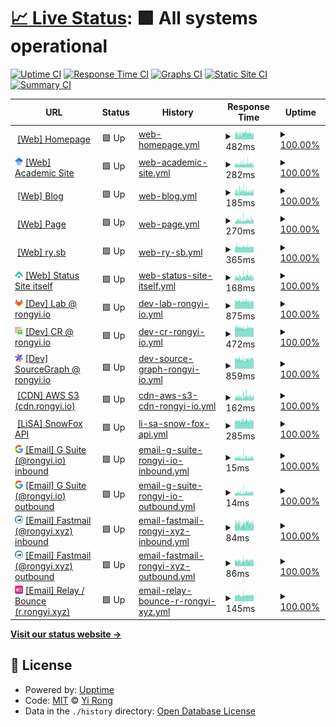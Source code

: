 # [📈 Live Status](https://status.rongyi.io): <!--live status--> **🟩 All systems operational**

[![Uptime CI](https://github.com/LER0ever/Status/workflows/Uptime%20CI/badge.svg)](https://github.com/LER0ever/Status/actions?query=workflow%3A%22Uptime+CI%22)
[![Response Time CI](https://github.com/LER0ever/Status/workflows/Response%20Time%20CI/badge.svg)](https://github.com/LER0ever/Status/actions?query=workflow%3A%22Response+Time+CI%22)
[![Graphs CI](https://github.com/LER0ever/Status/workflows/Graphs%20CI/badge.svg)](https://github.com/LER0ever/Status/actions?query=workflow%3A%22Graphs+CI%22)
[![Static Site CI](https://github.com/LER0ever/Status/workflows/Static%20Site%20CI/badge.svg)](https://github.com/LER0ever/Status/actions?query=workflow%3A%22Static+Site+CI%22)
[![Summary CI](https://github.com/LER0ever/Status/workflows/Summary%20CI/badge.svg)](https://github.com/LER0ever/Status/actions?query=workflow%3A%22Summary+CI%22)

<!--start: status pages-->
<!-- This summary is generated by Upptime (https://github.com/upptime/upptime) -->
<!-- Do not edit this manually, your changes will be overwritten -->
<!-- prettier-ignore -->
| URL | Status | History | Response Time | Uptime |
| --- | ------ | ------- | ------------- | ------ |
| <img alt="" src="https://icons.duckduckgo.com/ip3/rongyi.xyz.ico" height="13"> [[Web] Homepage](https://rongyi.xyz) | 🟩 Up | [web-homepage.yml](https://github.com/LER0ever/Status/commits/HEAD/history/web-homepage.yml) | <details><summary><img alt="Response time graph" src="./graphs/web-homepage/response-time-week.png" height="20"> 482ms</summary><br><a href="https://status.rongyi.io/history/web-homepage"><img alt="Response time 550" src="https://img.shields.io/endpoint?url=https%3A%2F%2Fraw.githubusercontent.com%2FLER0ever%2FStatus%2FHEAD%2Fapi%2Fweb-homepage%2Fresponse-time.json"></a><br><a href="https://status.rongyi.io/history/web-homepage"><img alt="24-hour response time 425" src="https://img.shields.io/endpoint?url=https%3A%2F%2Fraw.githubusercontent.com%2FLER0ever%2FStatus%2FHEAD%2Fapi%2Fweb-homepage%2Fresponse-time-day.json"></a><br><a href="https://status.rongyi.io/history/web-homepage"><img alt="7-day response time 482" src="https://img.shields.io/endpoint?url=https%3A%2F%2Fraw.githubusercontent.com%2FLER0ever%2FStatus%2FHEAD%2Fapi%2Fweb-homepage%2Fresponse-time-week.json"></a><br><a href="https://status.rongyi.io/history/web-homepage"><img alt="30-day response time 479" src="https://img.shields.io/endpoint?url=https%3A%2F%2Fraw.githubusercontent.com%2FLER0ever%2FStatus%2FHEAD%2Fapi%2Fweb-homepage%2Fresponse-time-month.json"></a><br><a href="https://status.rongyi.io/history/web-homepage"><img alt="1-year response time 553" src="https://img.shields.io/endpoint?url=https%3A%2F%2Fraw.githubusercontent.com%2FLER0ever%2FStatus%2FHEAD%2Fapi%2Fweb-homepage%2Fresponse-time-year.json"></a></details> | <details><summary><a href="https://status.rongyi.io/history/web-homepage">100.00%</a></summary><a href="https://status.rongyi.io/history/web-homepage"><img alt="All-time uptime 100.00%" src="https://img.shields.io/endpoint?url=https%3A%2F%2Fraw.githubusercontent.com%2FLER0ever%2FStatus%2FHEAD%2Fapi%2Fweb-homepage%2Fuptime.json"></a><br><a href="https://status.rongyi.io/history/web-homepage"><img alt="24-hour uptime 100.00%" src="https://img.shields.io/endpoint?url=https%3A%2F%2Fraw.githubusercontent.com%2FLER0ever%2FStatus%2FHEAD%2Fapi%2Fweb-homepage%2Fuptime-day.json"></a><br><a href="https://status.rongyi.io/history/web-homepage"><img alt="7-day uptime 100.00%" src="https://img.shields.io/endpoint?url=https%3A%2F%2Fraw.githubusercontent.com%2FLER0ever%2FStatus%2FHEAD%2Fapi%2Fweb-homepage%2Fuptime-week.json"></a><br><a href="https://status.rongyi.io/history/web-homepage"><img alt="30-day uptime 100.00%" src="https://img.shields.io/endpoint?url=https%3A%2F%2Fraw.githubusercontent.com%2FLER0ever%2FStatus%2FHEAD%2Fapi%2Fweb-homepage%2Fuptime-month.json"></a><br><a href="https://status.rongyi.io/history/web-homepage"><img alt="1-year uptime 99.99%" src="https://img.shields.io/endpoint?url=https%3A%2F%2Fraw.githubusercontent.com%2FLER0ever%2FStatus%2FHEAD%2Fapi%2Fweb-homepage%2Fuptime-year.json"></a></details>
| <img alt="" src="https://raw.githubusercontent.com/LER0ever/Status/master/assets/GScholar-logo.png" height="13"> [[Web] Academic Site](https://rongyi.ai) | 🟩 Up | [web-academic-site.yml](https://github.com/LER0ever/Status/commits/HEAD/history/web-academic-site.yml) | <details><summary><img alt="Response time graph" src="./graphs/web-academic-site/response-time-week.png" height="20"> 282ms</summary><br><a href="https://status.rongyi.io/history/web-academic-site"><img alt="Response time 253" src="https://img.shields.io/endpoint?url=https%3A%2F%2Fraw.githubusercontent.com%2FLER0ever%2FStatus%2FHEAD%2Fapi%2Fweb-academic-site%2Fresponse-time.json"></a><br><a href="https://status.rongyi.io/history/web-academic-site"><img alt="24-hour response time 647" src="https://img.shields.io/endpoint?url=https%3A%2F%2Fraw.githubusercontent.com%2FLER0ever%2FStatus%2FHEAD%2Fapi%2Fweb-academic-site%2Fresponse-time-day.json"></a><br><a href="https://status.rongyi.io/history/web-academic-site"><img alt="7-day response time 282" src="https://img.shields.io/endpoint?url=https%3A%2F%2Fraw.githubusercontent.com%2FLER0ever%2FStatus%2FHEAD%2Fapi%2Fweb-academic-site%2Fresponse-time-week.json"></a><br><a href="https://status.rongyi.io/history/web-academic-site"><img alt="30-day response time 260" src="https://img.shields.io/endpoint?url=https%3A%2F%2Fraw.githubusercontent.com%2FLER0ever%2FStatus%2FHEAD%2Fapi%2Fweb-academic-site%2Fresponse-time-month.json"></a><br><a href="https://status.rongyi.io/history/web-academic-site"><img alt="1-year response time 255" src="https://img.shields.io/endpoint?url=https%3A%2F%2Fraw.githubusercontent.com%2FLER0ever%2FStatus%2FHEAD%2Fapi%2Fweb-academic-site%2Fresponse-time-year.json"></a></details> | <details><summary><a href="https://status.rongyi.io/history/web-academic-site">100.00%</a></summary><a href="https://status.rongyi.io/history/web-academic-site"><img alt="All-time uptime 100.00%" src="https://img.shields.io/endpoint?url=https%3A%2F%2Fraw.githubusercontent.com%2FLER0ever%2FStatus%2FHEAD%2Fapi%2Fweb-academic-site%2Fuptime.json"></a><br><a href="https://status.rongyi.io/history/web-academic-site"><img alt="24-hour uptime 100.00%" src="https://img.shields.io/endpoint?url=https%3A%2F%2Fraw.githubusercontent.com%2FLER0ever%2FStatus%2FHEAD%2Fapi%2Fweb-academic-site%2Fuptime-day.json"></a><br><a href="https://status.rongyi.io/history/web-academic-site"><img alt="7-day uptime 100.00%" src="https://img.shields.io/endpoint?url=https%3A%2F%2Fraw.githubusercontent.com%2FLER0ever%2FStatus%2FHEAD%2Fapi%2Fweb-academic-site%2Fuptime-week.json"></a><br><a href="https://status.rongyi.io/history/web-academic-site"><img alt="30-day uptime 100.00%" src="https://img.shields.io/endpoint?url=https%3A%2F%2Fraw.githubusercontent.com%2FLER0ever%2FStatus%2FHEAD%2Fapi%2Fweb-academic-site%2Fuptime-month.json"></a><br><a href="https://status.rongyi.io/history/web-academic-site"><img alt="1-year uptime 100.00%" src="https://img.shields.io/endpoint?url=https%3A%2F%2Fraw.githubusercontent.com%2FLER0ever%2FStatus%2FHEAD%2Fapi%2Fweb-academic-site%2Fuptime-year.json"></a></details>
| <img alt="" src="https://icons.duckduckgo.com/ip3/rongyi.blog.ico" height="13"> [[Web] Blog](https://rongyi.blog) | 🟩 Up | [web-blog.yml](https://github.com/LER0ever/Status/commits/HEAD/history/web-blog.yml) | <details><summary><img alt="Response time graph" src="./graphs/web-blog/response-time-week.png" height="20"> 185ms</summary><br><a href="https://status.rongyi.io/history/web-blog"><img alt="Response time 183" src="https://img.shields.io/endpoint?url=https%3A%2F%2Fraw.githubusercontent.com%2FLER0ever%2FStatus%2FHEAD%2Fapi%2Fweb-blog%2Fresponse-time.json"></a><br><a href="https://status.rongyi.io/history/web-blog"><img alt="24-hour response time 148" src="https://img.shields.io/endpoint?url=https%3A%2F%2Fraw.githubusercontent.com%2FLER0ever%2FStatus%2FHEAD%2Fapi%2Fweb-blog%2Fresponse-time-day.json"></a><br><a href="https://status.rongyi.io/history/web-blog"><img alt="7-day response time 185" src="https://img.shields.io/endpoint?url=https%3A%2F%2Fraw.githubusercontent.com%2FLER0ever%2FStatus%2FHEAD%2Fapi%2Fweb-blog%2Fresponse-time-week.json"></a><br><a href="https://status.rongyi.io/history/web-blog"><img alt="30-day response time 186" src="https://img.shields.io/endpoint?url=https%3A%2F%2Fraw.githubusercontent.com%2FLER0ever%2FStatus%2FHEAD%2Fapi%2Fweb-blog%2Fresponse-time-month.json"></a><br><a href="https://status.rongyi.io/history/web-blog"><img alt="1-year response time 185" src="https://img.shields.io/endpoint?url=https%3A%2F%2Fraw.githubusercontent.com%2FLER0ever%2FStatus%2FHEAD%2Fapi%2Fweb-blog%2Fresponse-time-year.json"></a></details> | <details><summary><a href="https://status.rongyi.io/history/web-blog">100.00%</a></summary><a href="https://status.rongyi.io/history/web-blog"><img alt="All-time uptime 100.00%" src="https://img.shields.io/endpoint?url=https%3A%2F%2Fraw.githubusercontent.com%2FLER0ever%2FStatus%2FHEAD%2Fapi%2Fweb-blog%2Fuptime.json"></a><br><a href="https://status.rongyi.io/history/web-blog"><img alt="24-hour uptime 100.00%" src="https://img.shields.io/endpoint?url=https%3A%2F%2Fraw.githubusercontent.com%2FLER0ever%2FStatus%2FHEAD%2Fapi%2Fweb-blog%2Fuptime-day.json"></a><br><a href="https://status.rongyi.io/history/web-blog"><img alt="7-day uptime 100.00%" src="https://img.shields.io/endpoint?url=https%3A%2F%2Fraw.githubusercontent.com%2FLER0ever%2FStatus%2FHEAD%2Fapi%2Fweb-blog%2Fuptime-week.json"></a><br><a href="https://status.rongyi.io/history/web-blog"><img alt="30-day uptime 100.00%" src="https://img.shields.io/endpoint?url=https%3A%2F%2Fraw.githubusercontent.com%2FLER0ever%2FStatus%2FHEAD%2Fapi%2Fweb-blog%2Fuptime-month.json"></a><br><a href="https://status.rongyi.io/history/web-blog"><img alt="1-year uptime 100.00%" src="https://img.shields.io/endpoint?url=https%3A%2F%2Fraw.githubusercontent.com%2FLER0ever%2FStatus%2FHEAD%2Fapi%2Fweb-blog%2Fuptime-year.json"></a></details>
| <img alt="" src="https://icons.duckduckgo.com/ip3/rongyi.page.ico" height="13"> [[Web] Page](https://rongyi.page) | 🟩 Up | [web-page.yml](https://github.com/LER0ever/Status/commits/HEAD/history/web-page.yml) | <details><summary><img alt="Response time graph" src="./graphs/web-page/response-time-week.png" height="20"> 270ms</summary><br><a href="https://status.rongyi.io/history/web-page"><img alt="Response time 332" src="https://img.shields.io/endpoint?url=https%3A%2F%2Fraw.githubusercontent.com%2FLER0ever%2FStatus%2FHEAD%2Fapi%2Fweb-page%2Fresponse-time.json"></a><br><a href="https://status.rongyi.io/history/web-page"><img alt="24-hour response time 203" src="https://img.shields.io/endpoint?url=https%3A%2F%2Fraw.githubusercontent.com%2FLER0ever%2FStatus%2FHEAD%2Fapi%2Fweb-page%2Fresponse-time-day.json"></a><br><a href="https://status.rongyi.io/history/web-page"><img alt="7-day response time 270" src="https://img.shields.io/endpoint?url=https%3A%2F%2Fraw.githubusercontent.com%2FLER0ever%2FStatus%2FHEAD%2Fapi%2Fweb-page%2Fresponse-time-week.json"></a><br><a href="https://status.rongyi.io/history/web-page"><img alt="30-day response time 272" src="https://img.shields.io/endpoint?url=https%3A%2F%2Fraw.githubusercontent.com%2FLER0ever%2FStatus%2FHEAD%2Fapi%2Fweb-page%2Fresponse-time-month.json"></a><br><a href="https://status.rongyi.io/history/web-page"><img alt="1-year response time 332" src="https://img.shields.io/endpoint?url=https%3A%2F%2Fraw.githubusercontent.com%2FLER0ever%2FStatus%2FHEAD%2Fapi%2Fweb-page%2Fresponse-time-year.json"></a></details> | <details><summary><a href="https://status.rongyi.io/history/web-page">100.00%</a></summary><a href="https://status.rongyi.io/history/web-page"><img alt="All-time uptime 100.00%" src="https://img.shields.io/endpoint?url=https%3A%2F%2Fraw.githubusercontent.com%2FLER0ever%2FStatus%2FHEAD%2Fapi%2Fweb-page%2Fuptime.json"></a><br><a href="https://status.rongyi.io/history/web-page"><img alt="24-hour uptime 100.00%" src="https://img.shields.io/endpoint?url=https%3A%2F%2Fraw.githubusercontent.com%2FLER0ever%2FStatus%2FHEAD%2Fapi%2Fweb-page%2Fuptime-day.json"></a><br><a href="https://status.rongyi.io/history/web-page"><img alt="7-day uptime 100.00%" src="https://img.shields.io/endpoint?url=https%3A%2F%2Fraw.githubusercontent.com%2FLER0ever%2FStatus%2FHEAD%2Fapi%2Fweb-page%2Fuptime-week.json"></a><br><a href="https://status.rongyi.io/history/web-page"><img alt="30-day uptime 100.00%" src="https://img.shields.io/endpoint?url=https%3A%2F%2Fraw.githubusercontent.com%2FLER0ever%2FStatus%2FHEAD%2Fapi%2Fweb-page%2Fuptime-month.json"></a><br><a href="https://status.rongyi.io/history/web-page"><img alt="1-year uptime 100.00%" src="https://img.shields.io/endpoint?url=https%3A%2F%2Fraw.githubusercontent.com%2FLER0ever%2FStatus%2FHEAD%2Fapi%2Fweb-page%2Fuptime-year.json"></a></details>
| <img alt="" src="https://icons.duckduckgo.com/ip3/ry.sb.ico" height="13"> [[Web] ry.sb](https://ry.sb) | 🟩 Up | [web-ry-sb.yml](https://github.com/LER0ever/Status/commits/HEAD/history/web-ry-sb.yml) | <details><summary><img alt="Response time graph" src="./graphs/web-ry-sb/response-time-week.png" height="20"> 365ms</summary><br><a href="https://status.rongyi.io/history/web-ry-sb"><img alt="Response time 377" src="https://img.shields.io/endpoint?url=https%3A%2F%2Fraw.githubusercontent.com%2FLER0ever%2FStatus%2FHEAD%2Fapi%2Fweb-ry-sb%2Fresponse-time.json"></a><br><a href="https://status.rongyi.io/history/web-ry-sb"><img alt="24-hour response time 352" src="https://img.shields.io/endpoint?url=https%3A%2F%2Fraw.githubusercontent.com%2FLER0ever%2FStatus%2FHEAD%2Fapi%2Fweb-ry-sb%2Fresponse-time-day.json"></a><br><a href="https://status.rongyi.io/history/web-ry-sb"><img alt="7-day response time 365" src="https://img.shields.io/endpoint?url=https%3A%2F%2Fraw.githubusercontent.com%2FLER0ever%2FStatus%2FHEAD%2Fapi%2Fweb-ry-sb%2Fresponse-time-week.json"></a><br><a href="https://status.rongyi.io/history/web-ry-sb"><img alt="30-day response time 378" src="https://img.shields.io/endpoint?url=https%3A%2F%2Fraw.githubusercontent.com%2FLER0ever%2FStatus%2FHEAD%2Fapi%2Fweb-ry-sb%2Fresponse-time-month.json"></a><br><a href="https://status.rongyi.io/history/web-ry-sb"><img alt="1-year response time 377" src="https://img.shields.io/endpoint?url=https%3A%2F%2Fraw.githubusercontent.com%2FLER0ever%2FStatus%2FHEAD%2Fapi%2Fweb-ry-sb%2Fresponse-time-year.json"></a></details> | <details><summary><a href="https://status.rongyi.io/history/web-ry-sb">100.00%</a></summary><a href="https://status.rongyi.io/history/web-ry-sb"><img alt="All-time uptime 100.00%" src="https://img.shields.io/endpoint?url=https%3A%2F%2Fraw.githubusercontent.com%2FLER0ever%2FStatus%2FHEAD%2Fapi%2Fweb-ry-sb%2Fuptime.json"></a><br><a href="https://status.rongyi.io/history/web-ry-sb"><img alt="24-hour uptime 100.00%" src="https://img.shields.io/endpoint?url=https%3A%2F%2Fraw.githubusercontent.com%2FLER0ever%2FStatus%2FHEAD%2Fapi%2Fweb-ry-sb%2Fuptime-day.json"></a><br><a href="https://status.rongyi.io/history/web-ry-sb"><img alt="7-day uptime 100.00%" src="https://img.shields.io/endpoint?url=https%3A%2F%2Fraw.githubusercontent.com%2FLER0ever%2FStatus%2FHEAD%2Fapi%2Fweb-ry-sb%2Fuptime-week.json"></a><br><a href="https://status.rongyi.io/history/web-ry-sb"><img alt="30-day uptime 100.00%" src="https://img.shields.io/endpoint?url=https%3A%2F%2Fraw.githubusercontent.com%2FLER0ever%2FStatus%2FHEAD%2Fapi%2Fweb-ry-sb%2Fuptime-month.json"></a><br><a href="https://status.rongyi.io/history/web-ry-sb"><img alt="1-year uptime 100.00%" src="https://img.shields.io/endpoint?url=https%3A%2F%2Fraw.githubusercontent.com%2FLER0ever%2FStatus%2FHEAD%2Fapi%2Fweb-ry-sb%2Fuptime-year.json"></a></details>
| <img alt="" src="https://raw.githubusercontent.com/LER0ever/Status/master/assets/upptime-icon.svg" height="13"> [[Web] Status Site itself](https://status.rongyi.io) | 🟩 Up | [web-status-site-itself.yml](https://github.com/LER0ever/Status/commits/HEAD/history/web-status-site-itself.yml) | <details><summary><img alt="Response time graph" src="./graphs/web-status-site-itself/response-time-week.png" height="20"> 168ms</summary><br><a href="https://status.rongyi.io/history/web-status-site-itself"><img alt="Response time 135" src="https://img.shields.io/endpoint?url=https%3A%2F%2Fraw.githubusercontent.com%2FLER0ever%2FStatus%2FHEAD%2Fapi%2Fweb-status-site-itself%2Fresponse-time.json"></a><br><a href="https://status.rongyi.io/history/web-status-site-itself"><img alt="24-hour response time 156" src="https://img.shields.io/endpoint?url=https%3A%2F%2Fraw.githubusercontent.com%2FLER0ever%2FStatus%2FHEAD%2Fapi%2Fweb-status-site-itself%2Fresponse-time-day.json"></a><br><a href="https://status.rongyi.io/history/web-status-site-itself"><img alt="7-day response time 168" src="https://img.shields.io/endpoint?url=https%3A%2F%2Fraw.githubusercontent.com%2FLER0ever%2FStatus%2FHEAD%2Fapi%2Fweb-status-site-itself%2Fresponse-time-week.json"></a><br><a href="https://status.rongyi.io/history/web-status-site-itself"><img alt="30-day response time 168" src="https://img.shields.io/endpoint?url=https%3A%2F%2Fraw.githubusercontent.com%2FLER0ever%2FStatus%2FHEAD%2Fapi%2Fweb-status-site-itself%2Fresponse-time-month.json"></a><br><a href="https://status.rongyi.io/history/web-status-site-itself"><img alt="1-year response time 136" src="https://img.shields.io/endpoint?url=https%3A%2F%2Fraw.githubusercontent.com%2FLER0ever%2FStatus%2FHEAD%2Fapi%2Fweb-status-site-itself%2Fresponse-time-year.json"></a></details> | <details><summary><a href="https://status.rongyi.io/history/web-status-site-itself">100.00%</a></summary><a href="https://status.rongyi.io/history/web-status-site-itself"><img alt="All-time uptime 100.00%" src="https://img.shields.io/endpoint?url=https%3A%2F%2Fraw.githubusercontent.com%2FLER0ever%2FStatus%2FHEAD%2Fapi%2Fweb-status-site-itself%2Fuptime.json"></a><br><a href="https://status.rongyi.io/history/web-status-site-itself"><img alt="24-hour uptime 100.00%" src="https://img.shields.io/endpoint?url=https%3A%2F%2Fraw.githubusercontent.com%2FLER0ever%2FStatus%2FHEAD%2Fapi%2Fweb-status-site-itself%2Fuptime-day.json"></a><br><a href="https://status.rongyi.io/history/web-status-site-itself"><img alt="7-day uptime 100.00%" src="https://img.shields.io/endpoint?url=https%3A%2F%2Fraw.githubusercontent.com%2FLER0ever%2FStatus%2FHEAD%2Fapi%2Fweb-status-site-itself%2Fuptime-week.json"></a><br><a href="https://status.rongyi.io/history/web-status-site-itself"><img alt="30-day uptime 100.00%" src="https://img.shields.io/endpoint?url=https%3A%2F%2Fraw.githubusercontent.com%2FLER0ever%2FStatus%2FHEAD%2Fapi%2Fweb-status-site-itself%2Fuptime-month.json"></a><br><a href="https://status.rongyi.io/history/web-status-site-itself"><img alt="1-year uptime 100.00%" src="https://img.shields.io/endpoint?url=https%3A%2F%2Fraw.githubusercontent.com%2FLER0ever%2FStatus%2FHEAD%2Fapi%2Fweb-status-site-itself%2Fuptime-year.json"></a></details>
| <img alt="" src="https://raw.githubusercontent.com/LER0ever/Status/master/assets/GitLab-logo.png" height="13"> [[Dev] Lab @ rongyi.io](https://lab.rongyi.io/explore/snippets) | 🟩 Up | [dev-lab-rongyi-io.yml](https://github.com/LER0ever/Status/commits/HEAD/history/dev-lab-rongyi-io.yml) | <details><summary><img alt="Response time graph" src="./graphs/dev-lab-rongyi-io/response-time-week.png" height="20"> 875ms</summary><br><a href="https://status.rongyi.io/history/dev-lab-rongyi-io"><img alt="Response time 729" src="https://img.shields.io/endpoint?url=https%3A%2F%2Fraw.githubusercontent.com%2FLER0ever%2FStatus%2FHEAD%2Fapi%2Fdev-lab-rongyi-io%2Fresponse-time.json"></a><br><a href="https://status.rongyi.io/history/dev-lab-rongyi-io"><img alt="24-hour response time 794" src="https://img.shields.io/endpoint?url=https%3A%2F%2Fraw.githubusercontent.com%2FLER0ever%2FStatus%2FHEAD%2Fapi%2Fdev-lab-rongyi-io%2Fresponse-time-day.json"></a><br><a href="https://status.rongyi.io/history/dev-lab-rongyi-io"><img alt="7-day response time 875" src="https://img.shields.io/endpoint?url=https%3A%2F%2Fraw.githubusercontent.com%2FLER0ever%2FStatus%2FHEAD%2Fapi%2Fdev-lab-rongyi-io%2Fresponse-time-week.json"></a><br><a href="https://status.rongyi.io/history/dev-lab-rongyi-io"><img alt="30-day response time 787" src="https://img.shields.io/endpoint?url=https%3A%2F%2Fraw.githubusercontent.com%2FLER0ever%2FStatus%2FHEAD%2Fapi%2Fdev-lab-rongyi-io%2Fresponse-time-month.json"></a><br><a href="https://status.rongyi.io/history/dev-lab-rongyi-io"><img alt="1-year response time 729" src="https://img.shields.io/endpoint?url=https%3A%2F%2Fraw.githubusercontent.com%2FLER0ever%2FStatus%2FHEAD%2Fapi%2Fdev-lab-rongyi-io%2Fresponse-time-year.json"></a></details> | <details><summary><a href="https://status.rongyi.io/history/dev-lab-rongyi-io">100.00%</a></summary><a href="https://status.rongyi.io/history/dev-lab-rongyi-io"><img alt="All-time uptime 99.73%" src="https://img.shields.io/endpoint?url=https%3A%2F%2Fraw.githubusercontent.com%2FLER0ever%2FStatus%2FHEAD%2Fapi%2Fdev-lab-rongyi-io%2Fuptime.json"></a><br><a href="https://status.rongyi.io/history/dev-lab-rongyi-io"><img alt="24-hour uptime 100.00%" src="https://img.shields.io/endpoint?url=https%3A%2F%2Fraw.githubusercontent.com%2FLER0ever%2FStatus%2FHEAD%2Fapi%2Fdev-lab-rongyi-io%2Fuptime-day.json"></a><br><a href="https://status.rongyi.io/history/dev-lab-rongyi-io"><img alt="7-day uptime 100.00%" src="https://img.shields.io/endpoint?url=https%3A%2F%2Fraw.githubusercontent.com%2FLER0ever%2FStatus%2FHEAD%2Fapi%2Fdev-lab-rongyi-io%2Fuptime-week.json"></a><br><a href="https://status.rongyi.io/history/dev-lab-rongyi-io"><img alt="30-day uptime 100.00%" src="https://img.shields.io/endpoint?url=https%3A%2F%2Fraw.githubusercontent.com%2FLER0ever%2FStatus%2FHEAD%2Fapi%2Fdev-lab-rongyi-io%2Fuptime-month.json"></a><br><a href="https://status.rongyi.io/history/dev-lab-rongyi-io"><img alt="1-year uptime 99.90%" src="https://img.shields.io/endpoint?url=https%3A%2F%2Fraw.githubusercontent.com%2FLER0ever%2FStatus%2FHEAD%2Fapi%2Fdev-lab-rongyi-io%2Fuptime-year.json"></a></details>
| <img alt="" src="https://raw.githubusercontent.com/LER0ever/Status/master/assets/Gerrit-logo.png" height="13"> [[Dev] CR @ rongyi.io](https://cr.rongyi.io) | 🟩 Up | [dev-cr-rongyi-io.yml](https://github.com/LER0ever/Status/commits/HEAD/history/dev-cr-rongyi-io.yml) | <details><summary><img alt="Response time graph" src="./graphs/dev-cr-rongyi-io/response-time-week.png" height="20"> 472ms</summary><br><a href="https://status.rongyi.io/history/dev-cr-rongyi-io"><img alt="Response time 467" src="https://img.shields.io/endpoint?url=https%3A%2F%2Fraw.githubusercontent.com%2FLER0ever%2FStatus%2FHEAD%2Fapi%2Fdev-cr-rongyi-io%2Fresponse-time.json"></a><br><a href="https://status.rongyi.io/history/dev-cr-rongyi-io"><img alt="24-hour response time 457" src="https://img.shields.io/endpoint?url=https%3A%2F%2Fraw.githubusercontent.com%2FLER0ever%2FStatus%2FHEAD%2Fapi%2Fdev-cr-rongyi-io%2Fresponse-time-day.json"></a><br><a href="https://status.rongyi.io/history/dev-cr-rongyi-io"><img alt="7-day response time 472" src="https://img.shields.io/endpoint?url=https%3A%2F%2Fraw.githubusercontent.com%2FLER0ever%2FStatus%2FHEAD%2Fapi%2Fdev-cr-rongyi-io%2Fresponse-time-week.json"></a><br><a href="https://status.rongyi.io/history/dev-cr-rongyi-io"><img alt="30-day response time 486" src="https://img.shields.io/endpoint?url=https%3A%2F%2Fraw.githubusercontent.com%2FLER0ever%2FStatus%2FHEAD%2Fapi%2Fdev-cr-rongyi-io%2Fresponse-time-month.json"></a><br><a href="https://status.rongyi.io/history/dev-cr-rongyi-io"><img alt="1-year response time 470" src="https://img.shields.io/endpoint?url=https%3A%2F%2Fraw.githubusercontent.com%2FLER0ever%2FStatus%2FHEAD%2Fapi%2Fdev-cr-rongyi-io%2Fresponse-time-year.json"></a></details> | <details><summary><a href="https://status.rongyi.io/history/dev-cr-rongyi-io">100.00%</a></summary><a href="https://status.rongyi.io/history/dev-cr-rongyi-io"><img alt="All-time uptime 99.96%" src="https://img.shields.io/endpoint?url=https%3A%2F%2Fraw.githubusercontent.com%2FLER0ever%2FStatus%2FHEAD%2Fapi%2Fdev-cr-rongyi-io%2Fuptime.json"></a><br><a href="https://status.rongyi.io/history/dev-cr-rongyi-io"><img alt="24-hour uptime 100.00%" src="https://img.shields.io/endpoint?url=https%3A%2F%2Fraw.githubusercontent.com%2FLER0ever%2FStatus%2FHEAD%2Fapi%2Fdev-cr-rongyi-io%2Fuptime-day.json"></a><br><a href="https://status.rongyi.io/history/dev-cr-rongyi-io"><img alt="7-day uptime 100.00%" src="https://img.shields.io/endpoint?url=https%3A%2F%2Fraw.githubusercontent.com%2FLER0ever%2FStatus%2FHEAD%2Fapi%2Fdev-cr-rongyi-io%2Fuptime-week.json"></a><br><a href="https://status.rongyi.io/history/dev-cr-rongyi-io"><img alt="30-day uptime 100.00%" src="https://img.shields.io/endpoint?url=https%3A%2F%2Fraw.githubusercontent.com%2FLER0ever%2FStatus%2FHEAD%2Fapi%2Fdev-cr-rongyi-io%2Fuptime-month.json"></a><br><a href="https://status.rongyi.io/history/dev-cr-rongyi-io"><img alt="1-year uptime 99.99%" src="https://img.shields.io/endpoint?url=https%3A%2F%2Fraw.githubusercontent.com%2FLER0ever%2FStatus%2FHEAD%2Fapi%2Fdev-cr-rongyi-io%2Fuptime-year.json"></a></details>
| <img alt="" src="https://raw.githubusercontent.com/LER0ever/Status/master/assets/Sourcegraph-logo.png" height="13"> [[Dev] SourceGraph @ rongyi.io](https://src.rongyi.io) | 🟩 Up | [dev-source-graph-rongyi-io.yml](https://github.com/LER0ever/Status/commits/HEAD/history/dev-source-graph-rongyi-io.yml) | <details><summary><img alt="Response time graph" src="./graphs/dev-source-graph-rongyi-io/response-time-week.png" height="20"> 859ms</summary><br><a href="https://status.rongyi.io/history/dev-source-graph-rongyi-io"><img alt="Response time 757" src="https://img.shields.io/endpoint?url=https%3A%2F%2Fraw.githubusercontent.com%2FLER0ever%2FStatus%2FHEAD%2Fapi%2Fdev-source-graph-rongyi-io%2Fresponse-time.json"></a><br><a href="https://status.rongyi.io/history/dev-source-graph-rongyi-io"><img alt="24-hour response time 852" src="https://img.shields.io/endpoint?url=https%3A%2F%2Fraw.githubusercontent.com%2FLER0ever%2FStatus%2FHEAD%2Fapi%2Fdev-source-graph-rongyi-io%2Fresponse-time-day.json"></a><br><a href="https://status.rongyi.io/history/dev-source-graph-rongyi-io"><img alt="7-day response time 859" src="https://img.shields.io/endpoint?url=https%3A%2F%2Fraw.githubusercontent.com%2FLER0ever%2FStatus%2FHEAD%2Fapi%2Fdev-source-graph-rongyi-io%2Fresponse-time-week.json"></a><br><a href="https://status.rongyi.io/history/dev-source-graph-rongyi-io"><img alt="30-day response time 779" src="https://img.shields.io/endpoint?url=https%3A%2F%2Fraw.githubusercontent.com%2FLER0ever%2FStatus%2FHEAD%2Fapi%2Fdev-source-graph-rongyi-io%2Fresponse-time-month.json"></a><br><a href="https://status.rongyi.io/history/dev-source-graph-rongyi-io"><img alt="1-year response time 760" src="https://img.shields.io/endpoint?url=https%3A%2F%2Fraw.githubusercontent.com%2FLER0ever%2FStatus%2FHEAD%2Fapi%2Fdev-source-graph-rongyi-io%2Fresponse-time-year.json"></a></details> | <details><summary><a href="https://status.rongyi.io/history/dev-source-graph-rongyi-io">100.00%</a></summary><a href="https://status.rongyi.io/history/dev-source-graph-rongyi-io"><img alt="All-time uptime 99.85%" src="https://img.shields.io/endpoint?url=https%3A%2F%2Fraw.githubusercontent.com%2FLER0ever%2FStatus%2FHEAD%2Fapi%2Fdev-source-graph-rongyi-io%2Fuptime.json"></a><br><a href="https://status.rongyi.io/history/dev-source-graph-rongyi-io"><img alt="24-hour uptime 100.00%" src="https://img.shields.io/endpoint?url=https%3A%2F%2Fraw.githubusercontent.com%2FLER0ever%2FStatus%2FHEAD%2Fapi%2Fdev-source-graph-rongyi-io%2Fuptime-day.json"></a><br><a href="https://status.rongyi.io/history/dev-source-graph-rongyi-io"><img alt="7-day uptime 100.00%" src="https://img.shields.io/endpoint?url=https%3A%2F%2Fraw.githubusercontent.com%2FLER0ever%2FStatus%2FHEAD%2Fapi%2Fdev-source-graph-rongyi-io%2Fuptime-week.json"></a><br><a href="https://status.rongyi.io/history/dev-source-graph-rongyi-io"><img alt="30-day uptime 100.00%" src="https://img.shields.io/endpoint?url=https%3A%2F%2Fraw.githubusercontent.com%2FLER0ever%2FStatus%2FHEAD%2Fapi%2Fdev-source-graph-rongyi-io%2Fuptime-month.json"></a><br><a href="https://status.rongyi.io/history/dev-source-graph-rongyi-io"><img alt="1-year uptime 99.85%" src="https://img.shields.io/endpoint?url=https%3A%2F%2Fraw.githubusercontent.com%2FLER0ever%2FStatus%2FHEAD%2Fapi%2Fdev-source-graph-rongyi-io%2Fuptime-year.json"></a></details>
| <img alt="" src="https://icons.duckduckgo.com/ip3/cdn.rongyi.io.ico" height="13"> [[CDN] AWS S3 (cdn.rongyi.io)](https://cdn.rongyi.io/index.html) | 🟩 Up | [cdn-aws-s3-cdn-rongyi-io.yml](https://github.com/LER0ever/Status/commits/HEAD/history/cdn-aws-s3-cdn-rongyi-io.yml) | <details><summary><img alt="Response time graph" src="./graphs/cdn-aws-s3-cdn-rongyi-io/response-time-week.png" height="20"> 162ms</summary><br><a href="https://status.rongyi.io/history/cdn-aws-s3-cdn-rongyi-io"><img alt="Response time 142" src="https://img.shields.io/endpoint?url=https%3A%2F%2Fraw.githubusercontent.com%2FLER0ever%2FStatus%2FHEAD%2Fapi%2Fcdn-aws-s3-cdn-rongyi-io%2Fresponse-time.json"></a><br><a href="https://status.rongyi.io/history/cdn-aws-s3-cdn-rongyi-io"><img alt="24-hour response time 140" src="https://img.shields.io/endpoint?url=https%3A%2F%2Fraw.githubusercontent.com%2FLER0ever%2FStatus%2FHEAD%2Fapi%2Fcdn-aws-s3-cdn-rongyi-io%2Fresponse-time-day.json"></a><br><a href="https://status.rongyi.io/history/cdn-aws-s3-cdn-rongyi-io"><img alt="7-day response time 162" src="https://img.shields.io/endpoint?url=https%3A%2F%2Fraw.githubusercontent.com%2FLER0ever%2FStatus%2FHEAD%2Fapi%2Fcdn-aws-s3-cdn-rongyi-io%2Fresponse-time-week.json"></a><br><a href="https://status.rongyi.io/history/cdn-aws-s3-cdn-rongyi-io"><img alt="30-day response time 139" src="https://img.shields.io/endpoint?url=https%3A%2F%2Fraw.githubusercontent.com%2FLER0ever%2FStatus%2FHEAD%2Fapi%2Fcdn-aws-s3-cdn-rongyi-io%2Fresponse-time-month.json"></a><br><a href="https://status.rongyi.io/history/cdn-aws-s3-cdn-rongyi-io"><img alt="1-year response time 143" src="https://img.shields.io/endpoint?url=https%3A%2F%2Fraw.githubusercontent.com%2FLER0ever%2FStatus%2FHEAD%2Fapi%2Fcdn-aws-s3-cdn-rongyi-io%2Fresponse-time-year.json"></a></details> | <details><summary><a href="https://status.rongyi.io/history/cdn-aws-s3-cdn-rongyi-io">100.00%</a></summary><a href="https://status.rongyi.io/history/cdn-aws-s3-cdn-rongyi-io"><img alt="All-time uptime 100.00%" src="https://img.shields.io/endpoint?url=https%3A%2F%2Fraw.githubusercontent.com%2FLER0ever%2FStatus%2FHEAD%2Fapi%2Fcdn-aws-s3-cdn-rongyi-io%2Fuptime.json"></a><br><a href="https://status.rongyi.io/history/cdn-aws-s3-cdn-rongyi-io"><img alt="24-hour uptime 100.00%" src="https://img.shields.io/endpoint?url=https%3A%2F%2Fraw.githubusercontent.com%2FLER0ever%2FStatus%2FHEAD%2Fapi%2Fcdn-aws-s3-cdn-rongyi-io%2Fuptime-day.json"></a><br><a href="https://status.rongyi.io/history/cdn-aws-s3-cdn-rongyi-io"><img alt="7-day uptime 100.00%" src="https://img.shields.io/endpoint?url=https%3A%2F%2Fraw.githubusercontent.com%2FLER0ever%2FStatus%2FHEAD%2Fapi%2Fcdn-aws-s3-cdn-rongyi-io%2Fuptime-week.json"></a><br><a href="https://status.rongyi.io/history/cdn-aws-s3-cdn-rongyi-io"><img alt="30-day uptime 100.00%" src="https://img.shields.io/endpoint?url=https%3A%2F%2Fraw.githubusercontent.com%2FLER0ever%2FStatus%2FHEAD%2Fapi%2Fcdn-aws-s3-cdn-rongyi-io%2Fuptime-month.json"></a><br><a href="https://status.rongyi.io/history/cdn-aws-s3-cdn-rongyi-io"><img alt="1-year uptime 100.00%" src="https://img.shields.io/endpoint?url=https%3A%2F%2Fraw.githubusercontent.com%2FLER0ever%2FStatus%2FHEAD%2Fapi%2Fcdn-aws-s3-cdn-rongyi-io%2Fuptime-year.json"></a></details>
| <img alt="" src="https://icons.duckduckgo.com/ip3/snowfox.lisa.rongyi.io.ico" height="13"> [[LiSA] SnowFox API](https://snowfox.lisa.rongyi.io) | 🟩 Up | [li-sa-snow-fox-api.yml](https://github.com/LER0ever/Status/commits/HEAD/history/li-sa-snow-fox-api.yml) | <details><summary><img alt="Response time graph" src="./graphs/li-sa-snow-fox-api/response-time-week.png" height="20"> 285ms</summary><br><a href="https://status.rongyi.io/history/li-sa-snow-fox-api"><img alt="Response time 207" src="https://img.shields.io/endpoint?url=https%3A%2F%2Fraw.githubusercontent.com%2FLER0ever%2FStatus%2FHEAD%2Fapi%2Fli-sa-snow-fox-api%2Fresponse-time.json"></a><br><a href="https://status.rongyi.io/history/li-sa-snow-fox-api"><img alt="24-hour response time 237" src="https://img.shields.io/endpoint?url=https%3A%2F%2Fraw.githubusercontent.com%2FLER0ever%2FStatus%2FHEAD%2Fapi%2Fli-sa-snow-fox-api%2Fresponse-time-day.json"></a><br><a href="https://status.rongyi.io/history/li-sa-snow-fox-api"><img alt="7-day response time 285" src="https://img.shields.io/endpoint?url=https%3A%2F%2Fraw.githubusercontent.com%2FLER0ever%2FStatus%2FHEAD%2Fapi%2Fli-sa-snow-fox-api%2Fresponse-time-week.json"></a><br><a href="https://status.rongyi.io/history/li-sa-snow-fox-api"><img alt="30-day response time 293" src="https://img.shields.io/endpoint?url=https%3A%2F%2Fraw.githubusercontent.com%2FLER0ever%2FStatus%2FHEAD%2Fapi%2Fli-sa-snow-fox-api%2Fresponse-time-month.json"></a><br><a href="https://status.rongyi.io/history/li-sa-snow-fox-api"><img alt="1-year response time 207" src="https://img.shields.io/endpoint?url=https%3A%2F%2Fraw.githubusercontent.com%2FLER0ever%2FStatus%2FHEAD%2Fapi%2Fli-sa-snow-fox-api%2Fresponse-time-year.json"></a></details> | <details><summary><a href="https://status.rongyi.io/history/li-sa-snow-fox-api">100.00%</a></summary><a href="https://status.rongyi.io/history/li-sa-snow-fox-api"><img alt="All-time uptime 99.94%" src="https://img.shields.io/endpoint?url=https%3A%2F%2Fraw.githubusercontent.com%2FLER0ever%2FStatus%2FHEAD%2Fapi%2Fli-sa-snow-fox-api%2Fuptime.json"></a><br><a href="https://status.rongyi.io/history/li-sa-snow-fox-api"><img alt="24-hour uptime 100.00%" src="https://img.shields.io/endpoint?url=https%3A%2F%2Fraw.githubusercontent.com%2FLER0ever%2FStatus%2FHEAD%2Fapi%2Fli-sa-snow-fox-api%2Fuptime-day.json"></a><br><a href="https://status.rongyi.io/history/li-sa-snow-fox-api"><img alt="7-day uptime 100.00%" src="https://img.shields.io/endpoint?url=https%3A%2F%2Fraw.githubusercontent.com%2FLER0ever%2FStatus%2FHEAD%2Fapi%2Fli-sa-snow-fox-api%2Fuptime-week.json"></a><br><a href="https://status.rongyi.io/history/li-sa-snow-fox-api"><img alt="30-day uptime 100.00%" src="https://img.shields.io/endpoint?url=https%3A%2F%2Fraw.githubusercontent.com%2FLER0ever%2FStatus%2FHEAD%2Fapi%2Fli-sa-snow-fox-api%2Fuptime-month.json"></a><br><a href="https://status.rongyi.io/history/li-sa-snow-fox-api"><img alt="1-year uptime 99.94%" src="https://img.shields.io/endpoint?url=https%3A%2F%2Fraw.githubusercontent.com%2FLER0ever%2FStatus%2FHEAD%2Fapi%2Fli-sa-snow-fox-api%2Fuptime-year.json"></a></details>
| <img alt="" src="https://raw.githubusercontent.com/LER0ever/Status/master/assets/Google-logo.png" height="13"> [[Email] G Suite (@rongyi.io) inbound](aspmx.l.google.com) | 🟩 Up | [email-g-suite-rongyi-io-inbound.yml](https://github.com/LER0ever/Status/commits/HEAD/history/email-g-suite-rongyi-io-inbound.yml) | <details><summary><img alt="Response time graph" src="./graphs/email-g-suite-rongyi-io-inbound/response-time-week.png" height="20"> 15ms</summary><br><a href="https://status.rongyi.io/history/email-g-suite-rongyi-io-inbound"><img alt="Response time 15" src="https://img.shields.io/endpoint?url=https%3A%2F%2Fraw.githubusercontent.com%2FLER0ever%2FStatus%2FHEAD%2Fapi%2Femail-g-suite-rongyi-io-inbound%2Fresponse-time.json"></a><br><a href="https://status.rongyi.io/history/email-g-suite-rongyi-io-inbound"><img alt="24-hour response time 10" src="https://img.shields.io/endpoint?url=https%3A%2F%2Fraw.githubusercontent.com%2FLER0ever%2FStatus%2FHEAD%2Fapi%2Femail-g-suite-rongyi-io-inbound%2Fresponse-time-day.json"></a><br><a href="https://status.rongyi.io/history/email-g-suite-rongyi-io-inbound"><img alt="7-day response time 15" src="https://img.shields.io/endpoint?url=https%3A%2F%2Fraw.githubusercontent.com%2FLER0ever%2FStatus%2FHEAD%2Fapi%2Femail-g-suite-rongyi-io-inbound%2Fresponse-time-week.json"></a><br><a href="https://status.rongyi.io/history/email-g-suite-rongyi-io-inbound"><img alt="30-day response time 15" src="https://img.shields.io/endpoint?url=https%3A%2F%2Fraw.githubusercontent.com%2FLER0ever%2FStatus%2FHEAD%2Fapi%2Femail-g-suite-rongyi-io-inbound%2Fresponse-time-month.json"></a><br><a href="https://status.rongyi.io/history/email-g-suite-rongyi-io-inbound"><img alt="1-year response time 15" src="https://img.shields.io/endpoint?url=https%3A%2F%2Fraw.githubusercontent.com%2FLER0ever%2FStatus%2FHEAD%2Fapi%2Femail-g-suite-rongyi-io-inbound%2Fresponse-time-year.json"></a></details> | <details><summary><a href="https://status.rongyi.io/history/email-g-suite-rongyi-io-inbound">100.00%</a></summary><a href="https://status.rongyi.io/history/email-g-suite-rongyi-io-inbound"><img alt="All-time uptime 100.00%" src="https://img.shields.io/endpoint?url=https%3A%2F%2Fraw.githubusercontent.com%2FLER0ever%2FStatus%2FHEAD%2Fapi%2Femail-g-suite-rongyi-io-inbound%2Fuptime.json"></a><br><a href="https://status.rongyi.io/history/email-g-suite-rongyi-io-inbound"><img alt="24-hour uptime 100.00%" src="https://img.shields.io/endpoint?url=https%3A%2F%2Fraw.githubusercontent.com%2FLER0ever%2FStatus%2FHEAD%2Fapi%2Femail-g-suite-rongyi-io-inbound%2Fuptime-day.json"></a><br><a href="https://status.rongyi.io/history/email-g-suite-rongyi-io-inbound"><img alt="7-day uptime 100.00%" src="https://img.shields.io/endpoint?url=https%3A%2F%2Fraw.githubusercontent.com%2FLER0ever%2FStatus%2FHEAD%2Fapi%2Femail-g-suite-rongyi-io-inbound%2Fuptime-week.json"></a><br><a href="https://status.rongyi.io/history/email-g-suite-rongyi-io-inbound"><img alt="30-day uptime 100.00%" src="https://img.shields.io/endpoint?url=https%3A%2F%2Fraw.githubusercontent.com%2FLER0ever%2FStatus%2FHEAD%2Fapi%2Femail-g-suite-rongyi-io-inbound%2Fuptime-month.json"></a><br><a href="https://status.rongyi.io/history/email-g-suite-rongyi-io-inbound"><img alt="1-year uptime 100.00%" src="https://img.shields.io/endpoint?url=https%3A%2F%2Fraw.githubusercontent.com%2FLER0ever%2FStatus%2FHEAD%2Fapi%2Femail-g-suite-rongyi-io-inbound%2Fuptime-year.json"></a></details>
| <img alt="" src="https://raw.githubusercontent.com/LER0ever/Status/master/assets/Google-logo.png" height="13"> [[Email] G Suite (@rongyi.io) outbound](smtp.gmail.com) | 🟩 Up | [email-g-suite-rongyi-io-outbound.yml](https://github.com/LER0ever/Status/commits/HEAD/history/email-g-suite-rongyi-io-outbound.yml) | <details><summary><img alt="Response time graph" src="./graphs/email-g-suite-rongyi-io-outbound/response-time-week.png" height="20"> 14ms</summary><br><a href="https://status.rongyi.io/history/email-g-suite-rongyi-io-outbound"><img alt="Response time 15" src="https://img.shields.io/endpoint?url=https%3A%2F%2Fraw.githubusercontent.com%2FLER0ever%2FStatus%2FHEAD%2Fapi%2Femail-g-suite-rongyi-io-outbound%2Fresponse-time.json"></a><br><a href="https://status.rongyi.io/history/email-g-suite-rongyi-io-outbound"><img alt="24-hour response time 10" src="https://img.shields.io/endpoint?url=https%3A%2F%2Fraw.githubusercontent.com%2FLER0ever%2FStatus%2FHEAD%2Fapi%2Femail-g-suite-rongyi-io-outbound%2Fresponse-time-day.json"></a><br><a href="https://status.rongyi.io/history/email-g-suite-rongyi-io-outbound"><img alt="7-day response time 14" src="https://img.shields.io/endpoint?url=https%3A%2F%2Fraw.githubusercontent.com%2FLER0ever%2FStatus%2FHEAD%2Fapi%2Femail-g-suite-rongyi-io-outbound%2Fresponse-time-week.json"></a><br><a href="https://status.rongyi.io/history/email-g-suite-rongyi-io-outbound"><img alt="30-day response time 14" src="https://img.shields.io/endpoint?url=https%3A%2F%2Fraw.githubusercontent.com%2FLER0ever%2FStatus%2FHEAD%2Fapi%2Femail-g-suite-rongyi-io-outbound%2Fresponse-time-month.json"></a><br><a href="https://status.rongyi.io/history/email-g-suite-rongyi-io-outbound"><img alt="1-year response time 15" src="https://img.shields.io/endpoint?url=https%3A%2F%2Fraw.githubusercontent.com%2FLER0ever%2FStatus%2FHEAD%2Fapi%2Femail-g-suite-rongyi-io-outbound%2Fresponse-time-year.json"></a></details> | <details><summary><a href="https://status.rongyi.io/history/email-g-suite-rongyi-io-outbound">100.00%</a></summary><a href="https://status.rongyi.io/history/email-g-suite-rongyi-io-outbound"><img alt="All-time uptime 100.00%" src="https://img.shields.io/endpoint?url=https%3A%2F%2Fraw.githubusercontent.com%2FLER0ever%2FStatus%2FHEAD%2Fapi%2Femail-g-suite-rongyi-io-outbound%2Fuptime.json"></a><br><a href="https://status.rongyi.io/history/email-g-suite-rongyi-io-outbound"><img alt="24-hour uptime 100.00%" src="https://img.shields.io/endpoint?url=https%3A%2F%2Fraw.githubusercontent.com%2FLER0ever%2FStatus%2FHEAD%2Fapi%2Femail-g-suite-rongyi-io-outbound%2Fuptime-day.json"></a><br><a href="https://status.rongyi.io/history/email-g-suite-rongyi-io-outbound"><img alt="7-day uptime 100.00%" src="https://img.shields.io/endpoint?url=https%3A%2F%2Fraw.githubusercontent.com%2FLER0ever%2FStatus%2FHEAD%2Fapi%2Femail-g-suite-rongyi-io-outbound%2Fuptime-week.json"></a><br><a href="https://status.rongyi.io/history/email-g-suite-rongyi-io-outbound"><img alt="30-day uptime 100.00%" src="https://img.shields.io/endpoint?url=https%3A%2F%2Fraw.githubusercontent.com%2FLER0ever%2FStatus%2FHEAD%2Fapi%2Femail-g-suite-rongyi-io-outbound%2Fuptime-month.json"></a><br><a href="https://status.rongyi.io/history/email-g-suite-rongyi-io-outbound"><img alt="1-year uptime 100.00%" src="https://img.shields.io/endpoint?url=https%3A%2F%2Fraw.githubusercontent.com%2FLER0ever%2FStatus%2FHEAD%2Fapi%2Femail-g-suite-rongyi-io-outbound%2Fuptime-year.json"></a></details>
| <img alt="" src="https://raw.githubusercontent.com/LER0ever/Status/master/assets/FM-logo.png" height="13"> [[Email] Fastmail (@rongyi.xyz) inbound](in1-smtp.messagingengine.com) | 🟩 Up | [email-fastmail-rongyi-xyz-inbound.yml](https://github.com/LER0ever/Status/commits/HEAD/history/email-fastmail-rongyi-xyz-inbound.yml) | <details><summary><img alt="Response time graph" src="./graphs/email-fastmail-rongyi-xyz-inbound/response-time-week.png" height="20"> 84ms</summary><br><a href="https://status.rongyi.io/history/email-fastmail-rongyi-xyz-inbound"><img alt="Response time 83" src="https://img.shields.io/endpoint?url=https%3A%2F%2Fraw.githubusercontent.com%2FLER0ever%2FStatus%2FHEAD%2Fapi%2Femail-fastmail-rongyi-xyz-inbound%2Fresponse-time.json"></a><br><a href="https://status.rongyi.io/history/email-fastmail-rongyi-xyz-inbound"><img alt="24-hour response time 67" src="https://img.shields.io/endpoint?url=https%3A%2F%2Fraw.githubusercontent.com%2FLER0ever%2FStatus%2FHEAD%2Fapi%2Femail-fastmail-rongyi-xyz-inbound%2Fresponse-time-day.json"></a><br><a href="https://status.rongyi.io/history/email-fastmail-rongyi-xyz-inbound"><img alt="7-day response time 84" src="https://img.shields.io/endpoint?url=https%3A%2F%2Fraw.githubusercontent.com%2FLER0ever%2FStatus%2FHEAD%2Fapi%2Femail-fastmail-rongyi-xyz-inbound%2Fresponse-time-week.json"></a><br><a href="https://status.rongyi.io/history/email-fastmail-rongyi-xyz-inbound"><img alt="30-day response time 88" src="https://img.shields.io/endpoint?url=https%3A%2F%2Fraw.githubusercontent.com%2FLER0ever%2FStatus%2FHEAD%2Fapi%2Femail-fastmail-rongyi-xyz-inbound%2Fresponse-time-month.json"></a><br><a href="https://status.rongyi.io/history/email-fastmail-rongyi-xyz-inbound"><img alt="1-year response time 83" src="https://img.shields.io/endpoint?url=https%3A%2F%2Fraw.githubusercontent.com%2FLER0ever%2FStatus%2FHEAD%2Fapi%2Femail-fastmail-rongyi-xyz-inbound%2Fresponse-time-year.json"></a></details> | <details><summary><a href="https://status.rongyi.io/history/email-fastmail-rongyi-xyz-inbound">100.00%</a></summary><a href="https://status.rongyi.io/history/email-fastmail-rongyi-xyz-inbound"><img alt="All-time uptime 100.00%" src="https://img.shields.io/endpoint?url=https%3A%2F%2Fraw.githubusercontent.com%2FLER0ever%2FStatus%2FHEAD%2Fapi%2Femail-fastmail-rongyi-xyz-inbound%2Fuptime.json"></a><br><a href="https://status.rongyi.io/history/email-fastmail-rongyi-xyz-inbound"><img alt="24-hour uptime 100.00%" src="https://img.shields.io/endpoint?url=https%3A%2F%2Fraw.githubusercontent.com%2FLER0ever%2FStatus%2FHEAD%2Fapi%2Femail-fastmail-rongyi-xyz-inbound%2Fuptime-day.json"></a><br><a href="https://status.rongyi.io/history/email-fastmail-rongyi-xyz-inbound"><img alt="7-day uptime 100.00%" src="https://img.shields.io/endpoint?url=https%3A%2F%2Fraw.githubusercontent.com%2FLER0ever%2FStatus%2FHEAD%2Fapi%2Femail-fastmail-rongyi-xyz-inbound%2Fuptime-week.json"></a><br><a href="https://status.rongyi.io/history/email-fastmail-rongyi-xyz-inbound"><img alt="30-day uptime 100.00%" src="https://img.shields.io/endpoint?url=https%3A%2F%2Fraw.githubusercontent.com%2FLER0ever%2FStatus%2FHEAD%2Fapi%2Femail-fastmail-rongyi-xyz-inbound%2Fuptime-month.json"></a><br><a href="https://status.rongyi.io/history/email-fastmail-rongyi-xyz-inbound"><img alt="1-year uptime 100.00%" src="https://img.shields.io/endpoint?url=https%3A%2F%2Fraw.githubusercontent.com%2FLER0ever%2FStatus%2FHEAD%2Fapi%2Femail-fastmail-rongyi-xyz-inbound%2Fuptime-year.json"></a></details>
| <img alt="" src="https://raw.githubusercontent.com/LER0ever/Status/master/assets/FM-logo.png" height="13"> [[Email] Fastmail (@rongyi.xyz) outbound](smtp.fastmail.com) | 🟩 Up | [email-fastmail-rongyi-xyz-outbound.yml](https://github.com/LER0ever/Status/commits/HEAD/history/email-fastmail-rongyi-xyz-outbound.yml) | <details><summary><img alt="Response time graph" src="./graphs/email-fastmail-rongyi-xyz-outbound/response-time-week.png" height="20"> 86ms</summary><br><a href="https://status.rongyi.io/history/email-fastmail-rongyi-xyz-outbound"><img alt="Response time 83" src="https://img.shields.io/endpoint?url=https%3A%2F%2Fraw.githubusercontent.com%2FLER0ever%2FStatus%2FHEAD%2Fapi%2Femail-fastmail-rongyi-xyz-outbound%2Fresponse-time.json"></a><br><a href="https://status.rongyi.io/history/email-fastmail-rongyi-xyz-outbound"><img alt="24-hour response time 72" src="https://img.shields.io/endpoint?url=https%3A%2F%2Fraw.githubusercontent.com%2FLER0ever%2FStatus%2FHEAD%2Fapi%2Femail-fastmail-rongyi-xyz-outbound%2Fresponse-time-day.json"></a><br><a href="https://status.rongyi.io/history/email-fastmail-rongyi-xyz-outbound"><img alt="7-day response time 86" src="https://img.shields.io/endpoint?url=https%3A%2F%2Fraw.githubusercontent.com%2FLER0ever%2FStatus%2FHEAD%2Fapi%2Femail-fastmail-rongyi-xyz-outbound%2Fresponse-time-week.json"></a><br><a href="https://status.rongyi.io/history/email-fastmail-rongyi-xyz-outbound"><img alt="30-day response time 88" src="https://img.shields.io/endpoint?url=https%3A%2F%2Fraw.githubusercontent.com%2FLER0ever%2FStatus%2FHEAD%2Fapi%2Femail-fastmail-rongyi-xyz-outbound%2Fresponse-time-month.json"></a><br><a href="https://status.rongyi.io/history/email-fastmail-rongyi-xyz-outbound"><img alt="1-year response time 83" src="https://img.shields.io/endpoint?url=https%3A%2F%2Fraw.githubusercontent.com%2FLER0ever%2FStatus%2FHEAD%2Fapi%2Femail-fastmail-rongyi-xyz-outbound%2Fresponse-time-year.json"></a></details> | <details><summary><a href="https://status.rongyi.io/history/email-fastmail-rongyi-xyz-outbound">100.00%</a></summary><a href="https://status.rongyi.io/history/email-fastmail-rongyi-xyz-outbound"><img alt="All-time uptime 100.00%" src="https://img.shields.io/endpoint?url=https%3A%2F%2Fraw.githubusercontent.com%2FLER0ever%2FStatus%2FHEAD%2Fapi%2Femail-fastmail-rongyi-xyz-outbound%2Fuptime.json"></a><br><a href="https://status.rongyi.io/history/email-fastmail-rongyi-xyz-outbound"><img alt="24-hour uptime 100.00%" src="https://img.shields.io/endpoint?url=https%3A%2F%2Fraw.githubusercontent.com%2FLER0ever%2FStatus%2FHEAD%2Fapi%2Femail-fastmail-rongyi-xyz-outbound%2Fuptime-day.json"></a><br><a href="https://status.rongyi.io/history/email-fastmail-rongyi-xyz-outbound"><img alt="7-day uptime 100.00%" src="https://img.shields.io/endpoint?url=https%3A%2F%2Fraw.githubusercontent.com%2FLER0ever%2FStatus%2FHEAD%2Fapi%2Femail-fastmail-rongyi-xyz-outbound%2Fuptime-week.json"></a><br><a href="https://status.rongyi.io/history/email-fastmail-rongyi-xyz-outbound"><img alt="30-day uptime 100.00%" src="https://img.shields.io/endpoint?url=https%3A%2F%2Fraw.githubusercontent.com%2FLER0ever%2FStatus%2FHEAD%2Fapi%2Femail-fastmail-rongyi-xyz-outbound%2Fuptime-month.json"></a><br><a href="https://status.rongyi.io/history/email-fastmail-rongyi-xyz-outbound"><img alt="1-year uptime 100.00%" src="https://img.shields.io/endpoint?url=https%3A%2F%2Fraw.githubusercontent.com%2FLER0ever%2FStatus%2FHEAD%2Fapi%2Femail-fastmail-rongyi-xyz-outbound%2Fuptime-year.json"></a></details>
| <img alt="" src="https://raw.githubusercontent.com/LER0ever/Status/master/assets/Simplelogin-logo.png" height="13"> [[Email] Relay / Bounce (r.rongyi.xyz)](mx1.simplelogin.co) | 🟩 Up | [email-relay-bounce-r-rongyi-xyz.yml](https://github.com/LER0ever/Status/commits/HEAD/history/email-relay-bounce-r-rongyi-xyz.yml) | <details><summary><img alt="Response time graph" src="./graphs/email-relay-bounce-r-rongyi-xyz/response-time-week.png" height="20"> 145ms</summary><br><a href="https://status.rongyi.io/history/email-relay-bounce-r-rongyi-xyz"><img alt="Response time 141" src="https://img.shields.io/endpoint?url=https%3A%2F%2Fraw.githubusercontent.com%2FLER0ever%2FStatus%2FHEAD%2Fapi%2Femail-relay-bounce-r-rongyi-xyz%2Fresponse-time.json"></a><br><a href="https://status.rongyi.io/history/email-relay-bounce-r-rongyi-xyz"><img alt="24-hour response time 134" src="https://img.shields.io/endpoint?url=https%3A%2F%2Fraw.githubusercontent.com%2FLER0ever%2FStatus%2FHEAD%2Fapi%2Femail-relay-bounce-r-rongyi-xyz%2Fresponse-time-day.json"></a><br><a href="https://status.rongyi.io/history/email-relay-bounce-r-rongyi-xyz"><img alt="7-day response time 145" src="https://img.shields.io/endpoint?url=https%3A%2F%2Fraw.githubusercontent.com%2FLER0ever%2FStatus%2FHEAD%2Fapi%2Femail-relay-bounce-r-rongyi-xyz%2Fresponse-time-week.json"></a><br><a href="https://status.rongyi.io/history/email-relay-bounce-r-rongyi-xyz"><img alt="30-day response time 144" src="https://img.shields.io/endpoint?url=https%3A%2F%2Fraw.githubusercontent.com%2FLER0ever%2FStatus%2FHEAD%2Fapi%2Femail-relay-bounce-r-rongyi-xyz%2Fresponse-time-month.json"></a><br><a href="https://status.rongyi.io/history/email-relay-bounce-r-rongyi-xyz"><img alt="1-year response time 142" src="https://img.shields.io/endpoint?url=https%3A%2F%2Fraw.githubusercontent.com%2FLER0ever%2FStatus%2FHEAD%2Fapi%2Femail-relay-bounce-r-rongyi-xyz%2Fresponse-time-year.json"></a></details> | <details><summary><a href="https://status.rongyi.io/history/email-relay-bounce-r-rongyi-xyz">100.00%</a></summary><a href="https://status.rongyi.io/history/email-relay-bounce-r-rongyi-xyz"><img alt="All-time uptime 100.00%" src="https://img.shields.io/endpoint?url=https%3A%2F%2Fraw.githubusercontent.com%2FLER0ever%2FStatus%2FHEAD%2Fapi%2Femail-relay-bounce-r-rongyi-xyz%2Fuptime.json"></a><br><a href="https://status.rongyi.io/history/email-relay-bounce-r-rongyi-xyz"><img alt="24-hour uptime 100.00%" src="https://img.shields.io/endpoint?url=https%3A%2F%2Fraw.githubusercontent.com%2FLER0ever%2FStatus%2FHEAD%2Fapi%2Femail-relay-bounce-r-rongyi-xyz%2Fuptime-day.json"></a><br><a href="https://status.rongyi.io/history/email-relay-bounce-r-rongyi-xyz"><img alt="7-day uptime 100.00%" src="https://img.shields.io/endpoint?url=https%3A%2F%2Fraw.githubusercontent.com%2FLER0ever%2FStatus%2FHEAD%2Fapi%2Femail-relay-bounce-r-rongyi-xyz%2Fuptime-week.json"></a><br><a href="https://status.rongyi.io/history/email-relay-bounce-r-rongyi-xyz"><img alt="30-day uptime 100.00%" src="https://img.shields.io/endpoint?url=https%3A%2F%2Fraw.githubusercontent.com%2FLER0ever%2FStatus%2FHEAD%2Fapi%2Femail-relay-bounce-r-rongyi-xyz%2Fuptime-month.json"></a><br><a href="https://status.rongyi.io/history/email-relay-bounce-r-rongyi-xyz"><img alt="1-year uptime 100.00%" src="https://img.shields.io/endpoint?url=https%3A%2F%2Fraw.githubusercontent.com%2FLER0ever%2FStatus%2FHEAD%2Fapi%2Femail-relay-bounce-r-rongyi-xyz%2Fuptime-year.json"></a></details>

<!--end: status pages-->

[**Visit our status website →**](https://status.rongyi.io)

## 📄 License

- Powered by: [Upptime](https://github.com/upptime/upptime)
- Code: [MIT](./LICENSE) © [Yi Rong](https://rongyi.ai)
- Data in the `./history` directory: [Open Database License](https://opendatacommons.org/licenses/odbl/1-0/)
